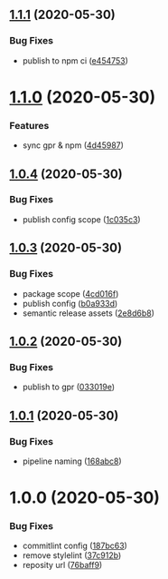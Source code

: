## [1.1.1](https://github.com/selmi-karim/img-cli/compare/v1.1.0...v1.1.1) (2020-05-30)


### Bug Fixes

* publish to npm ci ([e454753](https://github.com/selmi-karim/img-cli/commit/e4547531ccc1d2ca8223053f8b8037f6daecc0eb))

# [1.1.0](https://github.com/selmi-karim/img-cli/compare/v1.0.4...v1.1.0) (2020-05-30)


### Features

* sync gpr & npm ([4d45987](https://github.com/selmi-karim/img-cli/commit/4d4598768dd93315642571a431bb0140bdefc701))

## [1.0.4](https://github.com/selmi-karim/img-cli/compare/v1.0.3...v1.0.4) (2020-05-30)


### Bug Fixes

* publish config scope ([1c035c3](https://github.com/selmi-karim/img-cli/commit/1c035c35044ea9ae41f910dc2339d1add7b5ab11))

## [1.0.3](https://github.com/selmi-karim/img-cli/compare/v1.0.2...v1.0.3) (2020-05-30)


### Bug Fixes

* package scope ([4cd016f](https://github.com/selmi-karim/img-cli/commit/4cd016f5cc0beb001a8546113ba2c583fec8b349))
* publish config ([b0a933d](https://github.com/selmi-karim/img-cli/commit/b0a933d53f82b3c00dd084cc2c6d79b617b4b38e))
* semantic release assets ([2e8d6b8](https://github.com/selmi-karim/img-cli/commit/2e8d6b8966983bdc599a89443ed30b7b925f95ce))

## [1.0.2](https://github.com/selmi-karim/img-cli/compare/v1.0.1...v1.0.2) (2020-05-30)


### Bug Fixes

* publish to gpr ([033019e](https://github.com/selmi-karim/img-cli/commit/033019eadff0358fd99dd56e905052094bed767c))

## [1.0.1](https://github.com/selmi-karim/img-cli/compare/v1.0.0...v1.0.1) (2020-05-30)


### Bug Fixes

* pipeline naming ([168abc8](https://github.com/selmi-karim/img-cli/commit/168abc8c42e525465f0d44b289c09ba5677c2273))

# 1.0.0 (2020-05-30)


### Bug Fixes

* commitlint config ([187bc63](https://github.com/selmi-karim/img-cli/commit/187bc63977252c300810b92821be3ed789d6181f))
* remove stylelint ([37c912b](https://github.com/selmi-karim/img-cli/commit/37c912b069de2ad1f8f6fb9d51a3eb722f483f7f))
* reposity url ([76baff9](https://github.com/selmi-karim/img-cli/commit/76baff9de961273ac4288f648bb8fb46ec990091))
